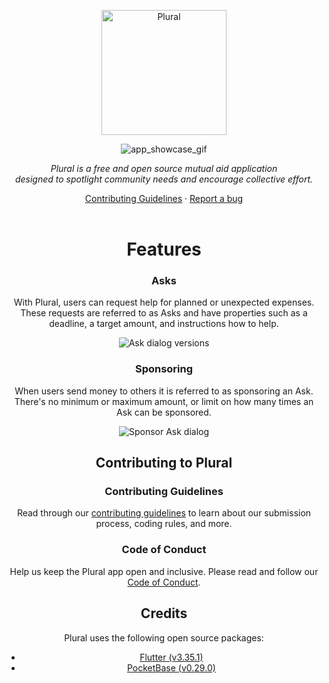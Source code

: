 <p align="center">
    <a href="#"><img src="https://storage.googleapis.com/plural-assets/Plural_App_Logo.png" alt="Plural" width="200"></a>
    <br>
</p>

<hp align="center">
  <p align="center">
    <img alt="app_showcase_gif" src="https://storage.googleapis.com/plural-assets/plural_showcase.gif"/>
  </p>
</p>

<p align="center">
    <em>Plural is a free and open source mutual aid application
        <br>designed to spotlight community needs and encourage collective effort.</em>
</p>

<p align="center">
    <a href="CONTRIBUTING.md">Contributing Guidelines</a>
    ·
    <a href="https://github.com/Ecanus/plural/issues">Report a bug</a>
    <br>
    <br>
</p>

# Features

### Asks

With Plural, users can request help for planned or unexpected expenses. These requests are referred to as Asks and have properties such as a deadline, a target amount, and instructions how to help.

<p align="center"><img src="https://storage.googleapis.com/plural-assets/asks_github_600px.png" alt="Ask dialog versions"></p>

### Sponsoring

When users send money to others it is referred to as sponsoring an Ask. There's no minimum or maximum amount, or limit on how many times an Ask can be sponsored.

<p align="center"><img src="https://storage.googleapis.com/plural-assets/sponsor_asks_github_600px.png" alt="Sponsor Ask dialog"></p>

## Contributing to Plural

### Contributing Guidelines

Read through our [contributing guidelines][contributing] to learn about our submission process, coding rules, and more.

### Code of Conduct

Help us keep the Plural app open and inclusive. Please read and follow our [Code of Conduct][codeofconduct].

## Credits

Plural uses the following open source packages:

- [Flutter (v3.35.1)](https://flutter.dev/)
- [PocketBase (v0.29.0)](https://pocketbase.io/)


[contributing]: CONTRIBUTING.md
[codeofconduct]: CODE_OF_CONDUCT.md
